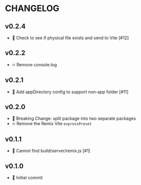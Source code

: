 # CHANGELOG

## v0.2.4

- 🐛 Check to see if physical file exists and send to Vite [#12]

## v0.2.2

- 🔥 Remove console.log

## v0.2.1

- 🐛 Add appDirectory config to support non-app folder [#11]

## v0.2.0

- 🚨 Breaking Change: split package into two separate packages
- 🔥 Remove the Remix Vite `expressPreset`

## v0.1.1

- 🐛 Cannot find build/server/remix.js [#1]

## v0.1.0

- 🎉 Initial commit
